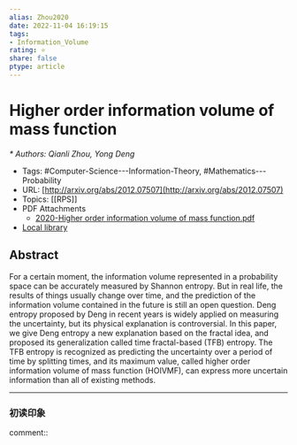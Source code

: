 ```yaml
---
alias: Zhou2020
date: 2022-11-04 16:19:15
tags: 
- Information_Volume
rating: ⭐
share: false
ptype: article
---
```


# Higher order information volume of mass function
<cite>* Authors: Qianli Zhou, Yong Deng</cite>
* Tags: #Computer-Science---Information-Theory, #Mathematics---Probability
* URL: [http://arxiv.org/abs/2012.07507](http://arxiv.org/abs/2012.07507)
* Topics: [[RPS]]
* PDF Attachments
	- [2020-Higher order information volume of mass function.pdf](zotero://open-pdf/library/items/DRL9S8RB)
* [Local library](zotero://select/items/1_DUQ9S5DV)

## Abstract

For a certain moment, the information volume represented in a probability space can be accurately measured by Shannon entropy. But in real life, the results of things usually change over time, and the prediction of the information volume contained in the future is still an open question. Deng entropy proposed by Deng in recent years is widely applied on measuring the uncertainty, but its physical explanation is controversial. In this paper, we give Deng entropy a new explanation based on the fractal idea, and proposed its generalization called time fractal-based (TFB) entropy. The TFB entropy is recognized as predicting the uncertainty over a period of time by splitting times, and its maximum value, called higher order information volume of mass function (HOIVMF), can express more uncertain information than all of existing methods.


---

### 初读印象

comment::
